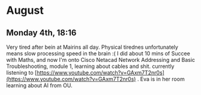 # August

## Monday 4th, 18:16

Very tired after bein at Mairins all day. Physical tirednes unfortunately means slow processing speed in the brain :(  I did about 10 mins of Succee with Maths, and now I'm onto Cisco Netacad Network Addressing and Basic Troubleshooting, module 1, learning about cables and shit. currently listening to [https://www.youtube.com/watch?v=GAxm7T2nr0s](https://www.youtube.com/watch?v=GAxm7T2nr0s) . Eva is in her room learning about AI from OU.&#x20;

